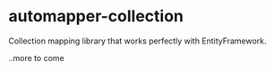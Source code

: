 # automapper-collection
Collection mapping library that works perfectly with EntityFramework.


..more to come
